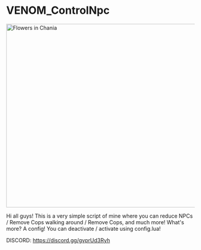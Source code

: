 # VENOM_ControlNpc

<img src="https://cdn.discordapp.com/attachments/787425413319360532/795458955899437096/Senza_titolo-1.png" alt="Flowers in Chania" width="790" height="490">

Hi all guys! This is a very simple script of mine where you can reduce NPCs / Remove Cops walking around / Remove Cops, and much more! What's more? A config! You can deactivate / activate using config.lua!

DISCORD: https://discord.gg/gvprUd3Ryh
